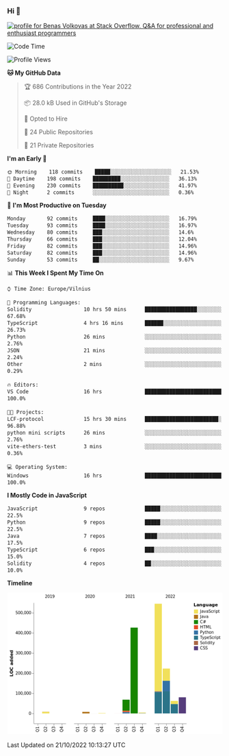 ### Hi 👋
<a href="https://stackoverflow.com/users/14954249/benas-volkovas"><img src="https://stackoverflow.com/users/flair/14954249.png?theme=dark" width="208" height="58" alt="profile for Benas Volkovas at Stack Overflow, Q&amp;A for professional and enthusiast programmers" title="profile for Benas Volkovas at Stack Overflow, Q&amp;A for professional and enthusiast programmers"></a>

<!--START_SECTION:waka-->
![Code Time](http://img.shields.io/badge/Code%20Time-1%2C004%20hrs%2024%20mins-blue)

![Profile Views](http://img.shields.io/badge/Profile%20Views-0-blue)

**🐱 My GitHub Data** 

> 🏆 686 Contributions in the Year 2022
 > 
> 📦 28.0 kB Used in GitHub's Storage 
 > 
> 💼 Opted to Hire
 > 
> 📜 24 Public Repositories 
 > 
> 🔑 21 Private Repositories  
 > 
**I'm an Early 🐤** 

```text
🌞 Morning    118 commits    █████░░░░░░░░░░░░░░░░░░░░   21.53% 
🌆 Daytime    198 commits    █████████░░░░░░░░░░░░░░░░   36.13% 
🌃 Evening    230 commits    ██████████░░░░░░░░░░░░░░░   41.97% 
🌙 Night      2 commits      ░░░░░░░░░░░░░░░░░░░░░░░░░   0.36%

```
📅 **I'm Most Productive on Tuesday** 

```text
Monday       92 commits     ████░░░░░░░░░░░░░░░░░░░░░   16.79% 
Tuesday      93 commits     ████░░░░░░░░░░░░░░░░░░░░░   16.97% 
Wednesday    80 commits     ███░░░░░░░░░░░░░░░░░░░░░░   14.6% 
Thursday     66 commits     ███░░░░░░░░░░░░░░░░░░░░░░   12.04% 
Friday       82 commits     ███░░░░░░░░░░░░░░░░░░░░░░   14.96% 
Saturday     82 commits     ███░░░░░░░░░░░░░░░░░░░░░░   14.96% 
Sunday       53 commits     ██░░░░░░░░░░░░░░░░░░░░░░░   9.67%

```


📊 **This Week I Spent My Time On** 

```text
⌚︎ Time Zone: Europe/Vilnius

💬 Programming Languages: 
Solidity                 10 hrs 50 mins      █████████████████░░░░░░░░   67.68% 
TypeScript               4 hrs 16 mins       ██████░░░░░░░░░░░░░░░░░░░   26.73% 
Python                   26 mins             ░░░░░░░░░░░░░░░░░░░░░░░░░   2.76% 
JSON                     21 mins             ░░░░░░░░░░░░░░░░░░░░░░░░░   2.24% 
Other                    2 mins              ░░░░░░░░░░░░░░░░░░░░░░░░░   0.29%

🔥 Editors: 
VS Code                  16 hrs              █████████████████████████   100.0%

🐱‍💻 Projects: 
LCF-protocol             15 hrs 30 mins      ████████████████████████░   96.88% 
python mini scripts      26 mins             ░░░░░░░░░░░░░░░░░░░░░░░░░   2.76% 
vite-ethers-test         3 mins              ░░░░░░░░░░░░░░░░░░░░░░░░░   0.36%

💻 Operating System: 
Windows                  16 hrs              █████████████████████████   100.0%

```

**I Mostly Code in JavaScript** 

```text
JavaScript               9 repos             █████░░░░░░░░░░░░░░░░░░░░   22.5% 
Python                   9 repos             █████░░░░░░░░░░░░░░░░░░░░   22.5% 
Java                     7 repos             ████░░░░░░░░░░░░░░░░░░░░░   17.5% 
TypeScript               6 repos             ███░░░░░░░░░░░░░░░░░░░░░░   15.0% 
Solidity                 4 repos             ██░░░░░░░░░░░░░░░░░░░░░░░   10.0%

```


**Timeline**

![Chart not found](https://raw.githubusercontent.com/BenasVolkovas/BenasVolkovas/main/charts/bar_graph.png) 


 Last Updated on 21/10/2022 10:13:27 UTC
<!--END_SECTION:waka-->
